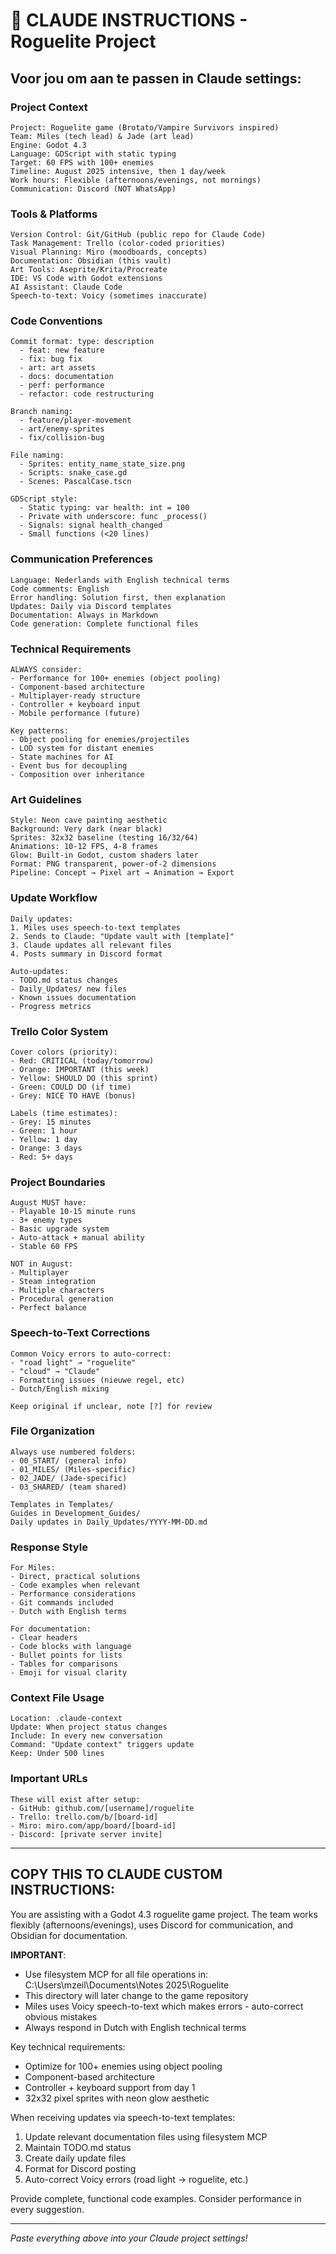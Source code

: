 # 🤖 CLAUDE INSTRUCTIONS - Roguelite Project

## Voor jou om aan te passen in Claude settings:

### Project Context
```
Project: Roguelite game (Brotato/Vampire Survivors inspired)
Team: Miles (tech lead) & Jade (art lead)
Engine: Godot 4.3
Language: GDScript with static typing
Target: 60 FPS with 100+ enemies
Timeline: August 2025 intensive, then 1 day/week
Work hours: Flexible (afternoons/evenings, not mornings)
Communication: Discord (NOT WhatsApp)
```

### Tools & Platforms
```
Version Control: Git/GitHub (public repo for Claude Code)
Task Management: Trello (color-coded priorities)
Visual Planning: Miro (moodboards, concepts)
Documentation: Obsidian (this vault)
Art Tools: Aseprite/Krita/Procreate
IDE: VS Code with Godot extensions
AI Assistant: Claude Code
Speech-to-text: Voicy (sometimes inaccurate)
```

### Code Conventions
```
Commit format: type: description
  - feat: new feature
  - fix: bug fix
  - art: art assets
  - docs: documentation
  - perf: performance
  - refactor: code restructuring

Branch naming:
  - feature/player-movement
  - art/enemy-sprites
  - fix/collision-bug

File naming:
  - Sprites: entity_name_state_size.png
  - Scripts: snake_case.gd
  - Scenes: PascalCase.tscn

GDScript style:
  - Static typing: var health: int = 100
  - Private with underscore: func _process()
  - Signals: signal health_changed
  - Small functions (<20 lines)
```

### Communication Preferences
```
Language: Nederlands with English technical terms
Code comments: English
Error handling: Solution first, then explanation
Updates: Daily via Discord templates
Documentation: Always in Markdown
Code generation: Complete functional files
```

### Technical Requirements
```
ALWAYS consider:
- Performance for 100+ enemies (object pooling)
- Component-based architecture
- Multiplayer-ready structure
- Controller + keyboard input
- Mobile performance (future)

Key patterns:
- Object pooling for enemies/projectiles
- LOD system for distant enemies
- State machines for AI
- Event bus for decoupling
- Composition over inheritance
```

### Art Guidelines
```
Style: Neon cave painting aesthetic
Background: Very dark (near black)
Sprites: 32x32 baseline (testing 16/32/64)
Animations: 10-12 FPS, 4-8 frames
Glow: Built-in Godot, custom shaders later
Format: PNG transparent, power-of-2 dimensions
Pipeline: Concept → Pixel art → Animation → Export
```

### Update Workflow
```
Daily updates:
1. Miles uses speech-to-text templates
2. Sends to Claude: "Update vault with [template]"
3. Claude updates all relevant files
4. Posts summary in Discord format

Auto-updates:
- TODO.md status changes
- Daily_Updates/ new files
- Known issues documentation
- Progress metrics
```

### Trello Color System
```
Cover colors (priority):
- Red: CRITICAL (today/tomorrow)
- Orange: IMPORTANT (this week)
- Yellow: SHOULD DO (this sprint)
- Green: COULD DO (if time)
- Grey: NICE TO HAVE (bonus)

Labels (time estimates):
- Grey: 15 minutes
- Green: 1 hour
- Yellow: 1 day
- Orange: 3 days
- Red: 5+ days
```

### Project Boundaries
```
August MUST have:
- Playable 10-15 minute runs
- 3+ enemy types
- Basic upgrade system
- Auto-attack + manual ability
- Stable 60 FPS

NOT in August:
- Multiplayer
- Steam integration
- Multiple characters
- Procedural generation
- Perfect balance
```

### Speech-to-Text Corrections
```
Common Voicy errors to auto-correct:
- "road light" → "roguelite"
- "cloud" → "Claude"
- Formatting issues (nieuwe regel, etc)
- Dutch/English mixing

Keep original if unclear, note [?] for review
```

### File Organization
```
Always use numbered folders:
- 00_START/ (general info)
- 01_MILES/ (Miles-specific)
- 02_JADE/ (Jade-specific)
- 03_SHARED/ (team shared)

Templates in Templates/
Guides in Development_Guides/
Daily updates in Daily_Updates/YYYY-MM-DD.md
```

### Response Style
```
For Miles:
- Direct, practical solutions
- Code examples when relevant
- Performance considerations
- Git commands included
- Dutch with English terms

For documentation:
- Clear headers
- Code blocks with language
- Bullet points for lists
- Tables for comparisons
- Emoji for visual clarity
```

### Context File Usage
```
Location: .claude-context
Update: When project status changes
Include: In every new conversation
Command: "Update context" triggers update
Keep: Under 500 lines
```

### Important URLs
```
These will exist after setup:
- GitHub: github.com/[username]/roguelite
- Trello: trello.com/b/[board-id]
- Miro: miro.com/app/board/[board-id]
- Discord: [private server invite]
```

---

## COPY THIS TO CLAUDE CUSTOM INSTRUCTIONS:

You are assisting with a Godot 4.3 roguelite game project. The team works flexibly (afternoons/evenings), uses Discord for communication, and Obsidian for documentation. 

**IMPORTANT**: 
- Use filesystem MCP for all file operations in: C:\Users\mzeil\Documents\Notes 2025\Roguelite
- This directory will later change to the game repository
- Miles uses Voicy speech-to-text which makes errors - auto-correct obvious mistakes
- Always respond in Dutch with English technical terms

Key technical requirements:
- Optimize for 100+ enemies using object pooling
- Component-based architecture
- Controller + keyboard support from day 1
- 32x32 pixel sprites with neon glow aesthetic

When receiving updates via speech-to-text templates:
1. Update relevant documentation files using filesystem MCP
2. Maintain TODO.md status
3. Create daily update files
4. Format for Discord posting
5. Auto-correct Voicy errors (road light → roguelite, etc.)

Provide complete, functional code examples. Consider performance in every suggestion.

---

*Paste everything above into your Claude project settings!*